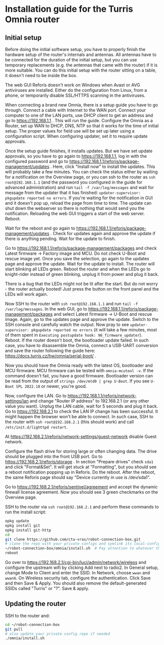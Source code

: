 # Installation guide for the Turris Omnia router

## Initial setup

Before doing the initial software setup, you have to properly finish the hardware setup of the router's internals and antennas. All antennas have to be connected
for the duration of the initial setup, but you can use temporary replacements (e.g. the antennas that came with the router) if it is more suitable.
You can do this initial setup with the router sitting on a table, it doesn't need to be inside the box.

The web GUI Reforis doesn't work on Windows when Avast or AVG antiviruses are installed. Either do the configuration from Linux, from a phone, or temporarily disable
SSL/HTTPS scanning in the antiviruses.

When connecting a brand new Omnia, there is a setup guide you have to go through.
Connect a cable with Internet to the WAN port. Connect your computer to one of the LAN ports, use DHCP client to get an address and go to https://192.168.1.1 .
This will run the guide. Configure the Omnia as a Router, set up WAN to DHCP, DNS, NTP so that it works for the time of initial setup.
The proper values for field use will be set up later using a configuration script. When configuring updater, set it to require update approvals.

Once the setup guide finishes, it installs updates. But we have set update approvals, so you have to go again to https://192.168.1.1, log in with the
configured password and go to https://192.168.1.1/reforis/package-management/updates . Here, click "Install now" to install the updates.
This will probably take a few minutes. You can check the status either by waiting for a notification on the Overview page, or you can ssh to the router
as `ssh root@192.168.1.1` (and the password you configured in the guide for advanced administration) and run `tail -f /var/log/messages` and wait for message from
the updater that it has finished: `updater-supervisor: pkgupdate reported no errors`.
If you're waiting for the notification in GUI and it doesn't pop up, reload the page from time to time. The update can shut down the webserver so there is
nothing that would send you the notification. Reloading the web GUI triggers a start of the web server.
Reboot.

Wait for the reboot and go again to https://192.168.1.1/reforis/package-management/updates . Check for updates again and approve the update if there is anything pending.
Wait for the update to finish.

Go to https://192.168.1.1/reforis/package-management/packages and check Latest firmware -> Factory image and MCU. Do not check U-Boot and rescue image yet.
Once you save the selection, go again to the updates page and approve the update. Wait for the update to install. The router will start blinking all LEDs green.
Reboot the router and when the LEDs go to knight-rider instead of green blinking, unplug it from power and plug it back.

There is a bug that the LEDs might not be lit after the start. But do not worry - the router actually booted! Just press the button on the front panel and the LEDs will work again.

Now SSH to the router with `ssh root@192.168.1.1` and run `tail -f /var/log/messages`. In the web GUI, go to https://192.168.1.1/reforis/package-management/packages
and select Latest firmware -> U-Boot and rescue image. Again, go to the updates page and approve the update. Switch to the SSH console and carefully watch the output.
Now pray to see `updater-supervisor: pkgupdate reported no errors` (it will take a few minutes, most of them spent in `Executing postupdate hook: 96_firmware_updater`).
Reboot. If the router doesn't boot, the bootloader update failed. In such case, you have to disassemble the Omnia, connect a USB-UART conversion and save the router
following the guide here: https://docs.turris.cz/hw/omnia/serial-boot/ .

Now you should have the Omnia ready with the latest OS, bootloader and MCU firmware.
MCU firmware can be tested with `omnia-mcutool -v`. If the command doesn't fail, you have a good firmware.
Bootloader version can be read from the output of `strings /dev/mtd0 | grep U-Boot`. If you see `U-Boot SPL 2022.10` or newer, you're good.

Now, configure the LAN. Go to https://192.168.1.1/reforis/network-settings/lan and change "Router IP address" to 192.168.2.1 (or any other value you want).
Unplug the LAN cable, wait for 5 seconds and plug it back. Go to https://192.168.2.1 to check the LAN IP change has been successful. It might happen the browser
won't be able to connect. In such case, SSH to the router with `ssh root@192.168.2.1` (this should work) and call `/etc/init.d/lighttpd restart`.

At https://192.168.2.1/reforis/network-settings/guest-network disable Guest network.

Configure the flash drive for storing large or often changing data. The drive should be plugged into the front USB port. Go to https://192.168.2.1/reforis/storage .
In section "Prepare drives" check `sda1` and click "Format&Set". It will get stuck at "Formatting", but you should see a reboot notification popping up in Reforis.
Do the reboot. After the reboot, the same Reforis page should say "Device currently in use is /dev/sda1".

Go to https://192.168.2.1/reforis/sentinel/agreement and accept the dynamic firewall license agreement. Now you should see 3 green checkmarks on the Overview page.

SSH to the router via `ssh root@192.168.2.1` and perform these commands to run the install script:

```bash
opkg update
opkg install git
opkg install git-http
cd
git clone https://github.com/ctu-vras/robot-connection-box.git
# clone the repo with your private configs and symlink its local-config.bash file into ~/robot-connection-box/omnia/local-config.bash
~/robot-connection-box/omnia/install.sh  # Pay attention to whatever the script is saying
reboot
```

Go over to https://192.168.2.1/cgi-bin/luci/admin/network/wireless and configure the upstream wifi by clicking Add next to radio2.
In General setup, change Mode to Client and enter the SSID. In Network, choose `wwan` and `wwan6`. On Wireless security tab, configure the authentication. Click Save and then Save & Apply.
You should also remove the default-generated SSIDs called "Turris" or "?". Save & apply.

## Updating the router

SSH to the router and:

```bash
cd ~/robot-connection-box
git pull
# also update your private config repo if needed
./omnia/install.sh
```
